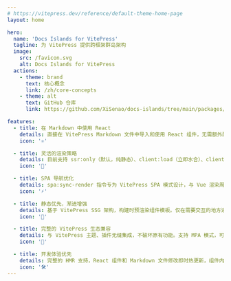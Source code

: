 ```yaml
---
# https://vitepress.dev/reference/default-theme-home-page
layout: home

hero:
  name: 'Docs Islands for VitePress'
  tagline: 为 VitePress 提供跨框架群岛架构
  image:
    src: /favicon.svg
    alt: Docs Islands for VitePress
  actions:
    - theme: brand
      text: 核心概念
      link: /zh/core-concepts
    - theme: alt
      text: GitHub 仓库
      link: https://github.com/XiSenao/docs-islands/tree/main/packages/vitepress

features:
  - title: 在 Markdown 中使用 React
    details: 直接在 VitePress Markdown 文件中导入和使用 React 组件，无需额外配置。支持 JSX/TSX，完整的 TypeScript 类型支持。
    icon: '⚛️'

  - title: 灵活的渲染策略
    details: 目前支持 ssr:only（默认，纯静态）、client:load（立即水合）、client:visible（可见时水合）、client:only（纯客户端），可扩展更多策略。
    icon: '🎯'

  - title: SPA 导航优化
    details: spa:sync-render 指令专为 VitePress SPA 模式设计，与 Vue 渲染周期同步预渲染模板，消除路由切换时的组件闪烁，优化 CLS 指标。
    icon: '⚡'

  - title: 静态优先，渐进增强
    details: 基于 VitePress SSG 架构，构建时预渲染组件模板。仅在需要交互的地方进行选择性客户端水合，优化首屏性能。
    icon: '🚀'

  - title: 完整的 VitePress 生态兼容
    details: 与 VitePress 主题、插件无缝集成，不破坏原有功能。支持 MPA 模式，可在任何 VitePress 项目中使用。
    icon: '🧩'

  - title: 开发体验优先
    details: 完整的 HMR 支持，React 组件和 Markdown 文件修改即时热更新，组件内部状态保持不丢失。开发/生产环境渲染行为一致，避免生产环境意外。
    icon: '🛠️'
---
```

